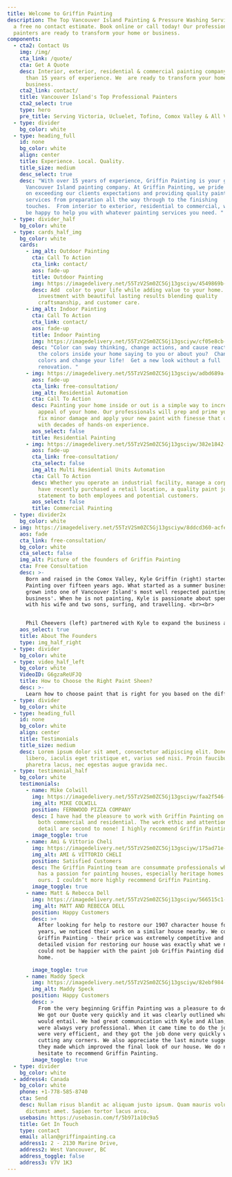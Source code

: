 ```yaml
---
title: Welcome to Griffin Painting
description: The Top Vancouver Island Painting & Pressure Washing Services. Get
  a free no contact estimate. Book online or call today! Our professional
  painters are ready to transform your home or business.
components:
  - cta2: Contact Us
    img: /img/
    cta_link: /quote/
    cta: Get A Quote
    desc: Interior, exterior, residential & commercial painting company with more
      than 15 years of experience. We  are ready to transform your home or
      business.
    cta2_link: contact/
    title: Vancouver Island's Top Professional Painters
    cta2_select: true
    type: hero
    pre_title: Serving Victoria, Ucluelet, Tofino, Comox Valley & All Vancouver Island
  - type: divider
    bg_color: white
  - type: heading_full
    id: none
    bg_color: white
    align: center
    title: Experience. Local. Quality.
    title_size: medium
    desc_select: true
    desc: "With over 15 years of experience, Griffin Painting is your go-to
      Vancouver Island painting company. At Griffin Painting, we pride ourselves
      on exceeding our clients expectations and providing quality painting
      services from preparation all the way through to the finishing
      touches.  From interior to exterior, residential to commercial, we would
      be happy to help you with whatever painting services you need. "
  - type: divider_half
    bg_color: white
  - type: cards_half_img
    bg_color: white
    cards:
      - img_alt: Outdoor Painting
        cta: Call To Action
        cta_link: contact/
        aos: fade-up
        title: Outdoor Painting
        img: https://imagedelivery.net/55TzV2Sm0ZC5Gj13gsciyw/4549869b-f82e-4ed2-54c9-9f57f0d71000/cardsHalfImg
        desc: Add  color to your life while adding value to your home.  Protecting your
          investment with beautiful lasting results blending quality
          craftsmanship, and customer care.
      - img_alt: Indoor Painting
        cta: Call To Action
        cta_link: contact/
        aos: fade-up
        title: Indoor Painting
        img: https://imagedelivery.net/55TzV2Sm0ZC5Gj13gsciyw/cf05e8cb-8d7a-48f9-6644-a6eb4cc51900/cardsHalfImg
        desc: "Color can sway thinking, change actions, and cause reactions. What are
          the colors inside your home saying to you or about you?  Change your
          colors and change your life!  Get a new look without a full
          renovation. "
      - img: https://imagedelivery.net/55TzV2Sm0ZC5Gj13gsciyw/adbd689a-8609-48a9-3be9-734c5e291700/cardsHalfImg
        aos: fade-up
        cta_link: free-consultation/
        img_alt: Residential Automation
        cta: Call To Action
        desc: Painting your home inside or out is a simple way to increase the value and
          appeal of your home. Our professionals will prep and prime your home,
          fix minor damage and apply your new paint with finesse that only comes
          with decades of hands-on experience.
        aos_select: false
        title: Residential Painting
      - img: https://imagedelivery.net/55TzV2Sm0ZC5Gj13gsciyw/382e1842-3ea5-484b-54aa-e413d42a5000/cardsHalfImg
        aos: fade-up
        cta_link: free-consultation/
        cta_select: false
        img_alt: Multi Residential Units Automation
        cta: Call To Action
        desc: Whether you operate an industrial facility, manage a corporate office or
          have recently purchased a retail location, a quality paint job makes a
          statement to both employees and potential customers.
        aos_select: false
        title: Commercial Painting
  - type: divider2x
    bg_color: white
  - img: https://imagedelivery.net/55TzV2Sm0ZC5Gj13gsciyw/8ddcd360-acfe-4ed3-15a0-0c2c5c99b700/SquareDesktop
    aos: fade
    cta_link: free-consultation/
    bg_color: white
    cta_select: false
    img_alt: Picture of the founders of Griffin Painting
    cta: Free Consultation
    desc: >-
      Born and raised in the Comox Valley, Kyle Griffin (right) started Griffin
      Painting over fifteen years ago. What started as a summer business he has
      grown into one of Vancouver Island's most well respected painting
      business'. When he is not painting, Kyle is passionate about spending time
      with his wife and two sons, surfing, and travelling. <br><br>


      Phil Cheevers (left) partnered with Kyle to expand the business and meet the growing demand from happy clients. Born in Vancouver but living in Victoria for the past 20 years, Phil has a history in the business world but no desire to sit behind a desk. While he is not painting, he's also hanging out with his wife and two sons (almost identical ages to Kyle's), kiteboarding, travelling, as well as running a business in Mexico. 
    aos_select: true
    title: About The Founders
    type: img_half_right
  - type: divider
    bg_color: white
  - type: video_half_left
    bg_color: white
    VideoID: G6gzaReUFJQ
    title: How to Choose the Right Paint Sheen?
    desc: >-
      Learn how to choose paint that is right for you based on the differences and advantages of each paint sheen. Find out which ones wipe clean the easiest and which are best for hiding imperfections in your wall.  You’ll even get recommendations on which paint sheens are best for specific rooms in your home.
  - type: divider
    bg_color: white
  - type: heading_full
    id: none
    bg_color: white
    align: center
    title: Testimonials
    title_size: medium
    desc: Lorem ipsum dolor sit amet, consectetur adipiscing elit. Donec quam
      libero, iaculis eget tristique et, varius sed nisi. Proin faucibus
      pharetra lacus, nec egestas augue gravida nec.
  - type: testimonial_half
    bg_color: white
    testimonials:
      - name: Mike Colwill
        img: https://imagedelivery.net/55TzV2Sm0ZC5Gj13gsciyw/faa2f546-e583-4c57-a6cd-68385d00f000/TestimonialBubble
        img_alt: MIKE COLWILL
        position: FERNWOOD PIZZA COMPANY
        desc: I have had the pleasure to work with Griffin Painting on multiple jobs,
          both commercial and residential. The work ethic and attention to
          detail are second to none! I highly recommend Griffin Painting.
        image_toggle: true
      - name: Ami & Vittorio Cheli
        img: https://imagedelivery.net/55TzV2Sm0ZC5Gj13gsciyw/175ad71e-af51-40c4-6a89-f858651e0700/TestimonialBubble
        img_alt: AMI & VITTORIO CHELI
        position: Satisfied Customers
        desc: The Griffin Painting team are consummate professionals who you can tell
          has a passion for painting houses, especially heritage homes like
          ours. I couldn’t more highly recommend Griffin Painting.
        image_toggle: true
      - name: Matt & Rebecca Dell
        img: https://imagedelivery.net/55TzV2Sm0ZC5Gj13gsciyw/566515c1-4bb9-4464-49c8-859414844600/TestimonialBubble
        img_alt: MATT AND REBECCA DELL
        position: Happy Customers
        desc: >+
          After looking for help to restore our 1907 character house for 2
          years, we noticed their work on a similar house nearby. We contacted
          Griffin Painting - their price was extremely competitive and their
          detailed vision for restoring our house was exactly what we needed. We
          could not be happier with the paint job Griffin Painting did on our
          home.

        image_toggle: true
      - name: Maddy Speck
        img: https://imagedelivery.net/55TzV2Sm0ZC5Gj13gsciyw/82ebf984-0b84-43ba-5fea-42cb748bc300/TestimonialBubble
        img_alt: Maddy Speck
        position: Happy Customers
        desc: >
          From the very beginning Griffin Painting was a pleasure to deal with.
          We got our Quote very quickly and it was clearly outlined what the job
          would entail. We had great communication with Kyle and Allan; they
          were always very professional. When it came time to do the job they
          were very efficient, and they got the job done very quickly without
          cutting any corners. We also appreciate the last minute suggestions
          they made which improved the final look of our house. We do not
          hesitate to recommend Griffin Painting.
        image_toggle: true
  - type: divider
    bg_color: white
  - address4: Canada
    bg_color: white
    phone: +1-778-585-8740
    cta: Send
    desc: Nullam risus blandit ac aliquam justo ipsum. Quam mauris volutpat massa
      dictumst amet. Sapien tortor lacus arcu.
    usebasin: https://usebasin.com/f/5b971a10c9a5
    title: Get In Touch
    type: contact
    email: allan@griffinpainting.ca
    address1: 2 - 2130 Marine Drive,
    address2: West Vancouver, BC
    address_toggle: false
    address3: V7V 1K3
---
```

